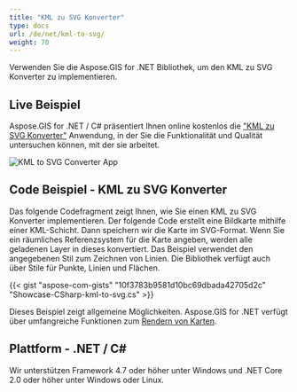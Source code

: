 ```yaml
---
title: "KML zu SVG Konverter"
type: docs
url: /de/net/kml-to-svg/
weight: 70
---
```


Verwenden Sie die Aspose.GIS for .NET Bibliothek, um den KML zu SVG Konverter zu implementieren.

## **Live Beispiel**

Aspose.GIS for .NET / C# präsentiert Ihnen online kostenlos die ["KML zu SVG Konverter"](https://products.aspose.app/gis/viewer/kml-to-svg) Anwendung, in der Sie die Funktionalität und Qualität untersuchen können, mit der sie arbeitet.

![KML to SVG Converter App](viewer.png)

## **Code Beispiel - KML zu SVG Konverter**

Das folgende Codefragment zeigt Ihnen, wie Sie einen KML zu SVG Konverter implementieren. Der folgende Code erstellt eine Bildkarte mithilfe einer KML-Schicht. Dann speichern wir die Karte im SVG-Format. Wenn Sie ein räumliches Referenzsystem für die Karte angeben, werden alle geladenen Layer in dieses konvertiert.
Das Beispiel verwendet den angegebenen Stil zum Zeichnen von Linien. Die Bibliothek verfügt auch über Stile für Punkte, Linien und Flächen.

{{< gist "aspose-com-gists" "10f3783b9581d10bc69dbada42705d2c" "Showcase-CSharp-kml-to-svg.cs" >}}

Dieses Beispiel zeigt allgemeine Möglichkeiten. Aspose.GIS for .NET verfügt über umfangreiche Funktionen zum [Rendern von Karten](https://docs.aspose.com/gis/net/map-rendering/).

## **Plattform - .NET / C#**

Wir unterstützen Framework 4.7 oder höher unter Windows und .NET Core 2.0 oder höher unter Windows oder Linux.
